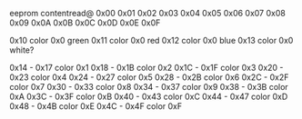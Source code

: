 eeprom contentread@ 
0x00
0x01
0x02
0x03
0x04
0x05
0x06
0x07
0x08
0x09
0x0A
0x0B
0x0C
0x0D
0x0E
0x0F

0x10 color 0x0 green
0x11 color 0x0 red
0x12 color 0x0 blue
0x13 color 0x0 white?

0x14 - 0x17 color 0x1
0x18 - 0x1B color 0x2
0x1C - 0x1F color 0x3
0x20 - 0x23 color 0x4
0x24 - 0x27 color 0x5
0x28 - 0x2B color 0x6
0x2C - 0x2F color 0x7
0x30 - 0x33 color 0x8
0x34 - 0x37 color 0x9
0x38 - 0x3B color 0xA
0x3C - 0x3F color 0xB
0x40 - 0x43 color 0xC
0x44 - 0x47 color 0xD
0x48 - 0x4B color 0xE
0x4C - 0x4F color 0xF
